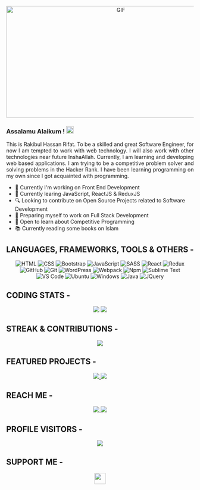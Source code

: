 <!-- <p align="center">
<img src="https://media.giphy.com/media/SWoSkN6DxTszqIKEqv/giphy.gif" alt="Coder GIF" width="500" height="300">
</p>
-->
<p align="center">
<img alt="GIF" src="https://github.com/mrhrifat/mrhrifat/blob/master/gifs/code.gif?raw=true" width="600" height="300" />
</p>

### Assalamu Alaikum ! <img src="https://user-images.githubusercontent.com/1303154/88677602-1635ba80-d120-11ea-84d8-d263ba5fc3c0.gif" width="20px" alt="Assalamu Alaikum">

<p align="justify">
This is Rakibul Hassan Rifat. To be a skilled and great Software Engineer, for now I am tempted to work with web technology. I will also work with other technologies near future InshaAllah. Currently, I am learning and developing web based applications. I am trying to be a competitive problem solver and solving problems in the Hacker Rank.
I have been learning programming on my own since I got acquainted with programming.
</p>

<!--
**mrhrifat/mrhrifat** is a ✨ _special_ ✨ repository because its `README.md` (this file) appears on your GitHub profile.

Here are some ideas to get you started:
🤔 ⚡ 📈 🔖
-->

- 💎 Currently I'm working on Front End Development
- 🌱 Currently learing JavaScript, ReactJS & ReduxJS
- 🔍 Looking to contribute on Open Source Projects related to Software Development
- 🎯 Preparing myself to work on Full Stack Development
- 💬 Open to learn about Competitive Programming
- 📚 Currently reading some books on Islam


## **LANGUAGES, FRAMEWORKS, TOOLS & OTHERS -**

<p align="center">


<img alt="HTML" src="https://img.shields.io/badge/html5%20-%23E34F26.svg?&style=for-the-badge&logo=html5&logoColor=white"/>

<img alt="CSS" src="https://img.shields.io/badge/css3%20-%231572B6.svg?&style=for-the-badge&logo=css3&logoColor=white"/>

<img alt="Bootstrap" src="https://img.shields.io/badge/bootstrap%20-%23563D7C.svg?&style=for-the-badge&logo=bootstrap&logoColor=white"/>

<img alt="JavaScript" src="https://img.shields.io/badge/javascript%20-%23323330.svg?&style=for-the-badge&logo=javascript&logoColor=%23F7DF1E"/>

<img alt="SASS" src="https://img.shields.io/badge/SASS%20-hotpink.svg?&style=for-the-badge&logo=SASS&logoColor=white"/>

<img alt="React" src="https://img.shields.io/badge/react%20-%2320232a.svg?&style=for-the-badge&logo=react&logoColor=%2361DAFB"/>

<img alt="Redux" src="https://img.shields.io/badge/redux%20-%23593d88.svg?&style=for-the-badge&logo=redux&logoColor=white"/>

<img alt="GitHub" src="https://img.shields.io/badge/github%20-%23121011.svg?&style=for-the-badge&logo=github&logoColor=white"/>

<img alt="Git" src="https://img.shields.io/badge/git%20-%23F05033.svg?&style=for-the-badge&logo=git&logoColor=white"/>

<img alt="WordPress" src="https://img.shields.io/badge/WordPress%20-%23117AC9.svg?&style=for-the-badge&logo=WordPress&logoColor=white"/>

<img alt="Webpack" src="https://img.shields.io/badge/webpack%20-%238DD6F9.svg?&style=for-the-badge&logo=webpack&logoColor=black" />

<img alt="Npm" src="https://img.shields.io/badge/NPM-%23000000.svg?style=for-the-badge&logo=npm&logoColor=white"/>

<img alt="Sublime Text" src="https://img.shields.io/badge/sublime_text-%23575757.svg?style=for-the-badge&logo=sublime-text&logoColor=important"/>

<img alt="VS Code" src="https://img.shields.io/badge/Visual%20Studio%20Code-0078d7.svg?style=for-the-badge&logo=visual-studio-code&logoColor=white"/>

<img alt="Ubuntu" src="https://img.shields.io/badge/Ubuntu-E95420?style=for-the-badge&logo=ubuntu&logoColor=white"/>

<img alt="Windows" src="https://img.shields.io/badge/Windows-0078D6?style=for-the-badge&logo=windows&logoColor=white"/>

<img alt="Java" src="https://img.shields.io/badge/java-%23f0953b.svg?&style=for-the-badge&logo=java&logoColor=507e9c"/>

<img alt="JQuery" src="https://img.shields.io/badge/jquery%20-%230769AD.svg?&style=for-the-badge&logo=jquery&logoColor=white"/>



</p>


<!-- 
For later--

https://github.com/Ileriayo/markdown-badges
https://github.com/alexandresanlim/Badges4-README.md-Profile

<img alt="React" src="https://img.shields.io/badge/react%20-%2320232a.svg?&style=for-the-badge&logo=react&logoColor=%2361DAFB"/>

<img alt="Redux" src="https://img.shields.io/badge/redux%20-%23593d88.svg?&style=for-the-badge&logo=redux&logoColor=white"/>

<img src="https://img.shields.io/badge/python%20-%2314354C.svg?&style=for-the-badge&logo=python&logoColor=white"/>

<img alt="Webpack" src="https://img.shields.io/badge/webpack%20-%238DD6F9.svg?&style=for-the-badge&logo=webpack&logoColor=black" />

<img src="https://img.shields.io/badge/typescript%20-%23007ACC.svg?&style=for-the-badge&logo=typescript&logoColor=white"/>

<img src="https://img.shields.io/badge/spring%20-%236DB33F.svg?&style=for-the-badge&logo=spring&logoColor=white"/>

<img src="https://img.shields.io/badge/vuejs%20-%2335495e.svg?&style=for-the-badge&logo=vue.js&logoColor=%234FC08D"/>

<img src="https://img.shields.io/badge/mysql-%2342759c.svg?&style=for-the-badge&logo=mysql&logoColor=db8a35"/>

<img src ="https://img.shields.io/badge/oracle%20-%23F00000.svg?&style=for-the-badge&logo=oracle&logoColor=white" /> 

<img src="https://img.shields.io/badge/node.js%20-%2343853D.svg?&style=for-the-badge&logo=node.js&logoColor=white"/>

<img src ="https://img.shields.io/badge/MongoDB-%234ea94b.svg?&style=for-the-badge&logo=mongodb&logoColor=white"/>


<img src="https://img.shields.io/badge/gitlab%20-%23181717.svg?&style=for-the-badge&logo=gitlab&logoColor=white"/>

<img src="https://img.shields.io/badge/django%20-%23092E20.svg?&style=for-the-badge&logo=django&logoColor=white"/>

<img src="https://img.shields.io/badge/express.js%20-%23404d59.svg?&style=for-the-badge"/>

<img src="https://img.shields.io/badge/tailwindcss%20-%2338B2AC.svg?&style=for-the-badge&logo=tailwind-css&logoColor=white"/>

 -->

## **CODING STATS -**

<p align = "center">
<!-- <img src="https://github-readme-stats.vercel.app/api?username=mrhrifat&count_private=true&include_all_commits=true&show_icons=true&theme=gotham&line_height=27&hide_border=true"> -->

<img src="https://github-readme-stats.vercel.app/api?username=mrhrifat&theme=gotham&line_height=27&hide_border=true">

<img src="https://github-readme-stats.vercel.app/api/top-langs/?username=mrhrifat&count_private=true&include_all_commits=true&show_icons=true&hide=php,html,typescript,css&theme=gotham&line_height=27&hide_border=true">

</p>

## **STREAK & CONTRIBUTIONS -**

<p align = "center">
<img src="https://github-readme-streak-stats.herokuapp.com/?user=mrhrifat&theme=gotham">
<!-- <img src="https://github-readme-stats.vercel.app/api/wakatime?username=mrhrifat"> -->

</p>

## **FEATURED PROJECTS -**

<p align="center">
    <a href="https://github.com/mrhrifat/world-news">
        <img src="https://github-readme-stats.vercel.app/api/pin/?username=mrhrifat&repo=world-news&title_color=ffffff&text_color=c9cacc&icon_color=2bbc8a&bg_color=1d1f21&hide_border=true&hide=html"/>
    </a>
    <a href="https://github.com/mrhrifat/jokes-zone">
        <img src="https://github-readme-stats.vercel.app/api/pin/?username=mrhrifat&repo=jokes-zone&title_color=ffffff&text_color=c9cacc&icon_color=2bbc8a&bg_color=1d1f21&hide_border=true"/>
    </a>
</p>


## **REACH ME -**

<p align="center">
    <a href="https://www.linkedin.com/in/mrhrifat/" target="_blank">
        <img src="https://img.shields.io/badge/linkedin%20-%230077B5.svg?&style=for-the-badge&logo=linkedin&logoColor=white"/>
    </a>
    <!-- <a href="https://www.facebook.com/" target="_blank">
        <img src="https://img.shields.io/badge/facebook%20-%231877F2.svg?&style=for-the-badge&logo=facebook&logoColor=white"/>
    </a> -->
    <a href="mailto:mrhrifat383759@gmail.com" target="_blank">
        <img src="https://img.shields.io/badge/Gmail-D14836?style=for-the-badge&logo=gmail&logoColor=white"/>
    </a>

<!-- 
[![Mail Badge](https://img.shields.io/badge/Gmail-D14836?style=for-the-badge&logo=gmail&logoColor=white)](mailto:mrhrifat383759@gmail.com) -->

</p>


## **PROFILE VISITORS -**

<p align="center">

<!-- <img src="https://img.shields.io/badge/Profile%20Visitors-172B4D?style=for-the-badge&logo=Opsgenie&logoColor=white"/>

<img src="https://visitor-badge.glitch.me/badge?page_id=mrhrifat/"> -->
<!-- 
![https://img.shields.io/badge/Profile Visitors-172B4D?style=for-the-badge&logo=Opsgenie&logoColor=white](https://visitor-badge.glitch.me/badge?page_id=mrhrifat)

![Visitors](https://visitor-badge.glitch.me/badge?page_id=mrhrifat) -->
<!-- 
![](https://visitor-badge-reloaded.herokuapp.com/badge?page_id=mrhrifat&color=55acb7&style=for-the-badge&logo=Github) -->

<img src="https://visitor-badge-reloaded.herokuapp.com/badge?page_id=mrhrifat&color=55acb7&style=for-the-badge&logo=Github">


</p>

## **SUPPORT ME -**
<!-- <p align='center'>
If you like my Open Source Repositories & Project then, Nomiate me as a GitHub Stars
<a href='https://stars.github.com/nominate/'>
<br>
<img src='https://img.shields.io/badge/Nominate%20Stars-181717.svg?style=for-the-badge&logo=github&logoColor=white'/>
</a>
</p> -->
<p align='center'>
    <a href='https://stars.github.com/nominate/'>
        <img height='30' src='https://img.shields.io/badge/Nominate%20As%20GitHub%20Stars-181717.svg?&style=for-the-badge&logo=github&logoColor=white'/>
    </a>
</p>